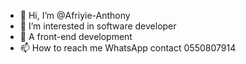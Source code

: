- 👋 Hi, I’m @Afriyie-Anthony
- 👀 I’m interested in software developer
- 🌱 A front-end development
- 📫 How to reach me WhatsApp contact 0550807914

<!---
Afriyie-Anthony/Afriyie-Anthony is a ✨ special ✨ repository because its `README.md` (this file) appears on your GitHub profile.
You can click the Preview link to take a look at your changes.
--->
